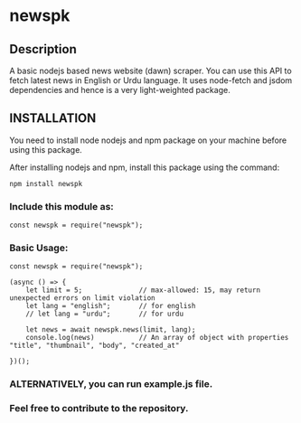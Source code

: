 # newspk
## Description
A basic nodejs based news website (dawn) scraper. You can use this API to fetch latest news in English or Urdu language. It uses node-fetch and jsdom dependencies and hence is a very light-weighted package.

## INSTALLATION
You need to install node nodejs and npm package on your machine before using this package.

After installing nodejs and npm, install this package using the command:
```
npm install newspk
```

### Include this module as:
```
const newspk = require("newspk");
```

### Basic Usage:

```
const newspk = require("newspk");

(async () => {
    let limit = 5;              // max-allowed: 15, may return unexpected errors on limit violation
    let lang = "english";       // for english
    // let lang = "urdu";       // for urdu

    let news = await newspk.news(limit, lang);
    console.log(news)           // An array of object with properties "title", "thumbnail", "body", "created_at"

})();

```

### ALTERNATIVELY, you can run example.js file.

### Feel free to contribute to the repository.

